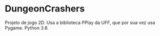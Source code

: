# DungeonCrashers
Projeto de jogo 2D. Usa a biblioteca PPlay da UFF, que por sua vez usa Pygame. Python 3.8.
